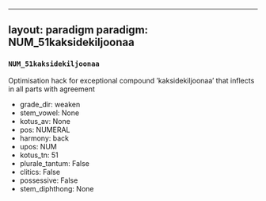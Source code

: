 
---
layout: paradigm
paradigm: NUM_51kaksidekiljoonaa
---
### ` NUM_51kaksidekiljoonaa `

Optimisation hack for exceptional compound ’kaksidekiljoonaa’ that inflects in all parts with agreement
* grade_dir: weaken
* stem_vowel: None
* kotus_av: None
* pos: NUMERAL
* harmony: back
* upos: NUM
* kotus_tn: 51
* plurale_tantum: False
* clitics: False
* possessive: False
* stem_diphthong: None
